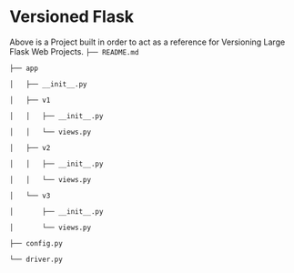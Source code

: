 # Versioned Flask

Above is a Project built in order to act as a reference for Versioning Large Flask Web Projects.
`├── README.md`

`├── app`

`│   ├── __init__.py`

`│   ├── v1`

`│   │   ├── __init__.py`

`│   │   └── views.py`

`│   ├── v2`

`│   │   ├── __init__.py`

`│   │   └── views.py`

`│   └── v3`

`│       ├── __init__.py`

`│       └── views.py`

`├── config.py`

`└── driver.py`


